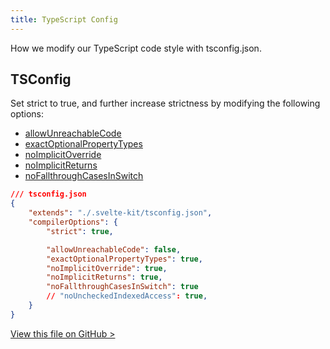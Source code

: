 ```yaml
---
title: TypeScript Config
---
```


How we modify our TypeScript code style with tsconfig.json.

## TSConfig

Set strict to true, and further increase strictness by modifying the following options:

- [allowUnreachableCode](https://www.typescriptlang.org/tsconfig#allowUnreachableCode)
- [exactOptionalPropertyTypes](https://www.typescriptlang.org/tsconfig#exactOptionalPropertyTypes)
- [noImplicitOverride](https://www.typescriptlang.org/tsconfig#noImplicitOverride)
- [noImplicitReturns](https://www.typescriptlang.org/tsconfig#noImplicitReturns)
- [noFallthroughCasesInSwitch](https://www.typescriptlang.org/tsconfig#noFallthroughCasesInSwitch)

```json
/// tsconfig.json
{
	"extends": "./.svelte-kit/tsconfig.json",
	"compilerOptions": {
		"strict": true,

		"allowUnreachableCode": false,
		"exactOptionalPropertyTypes": true,
		"noImplicitOverride": true,
		"noImplicitReturns": true,
		"noFallthroughCasesInSwitch": true
		// "noUncheckedIndexedAccess": true,
	}
}
```

[View this file on GitHub >](https://github.com/sinProject-Inc/talk/blob/main/tsconfig.json)
